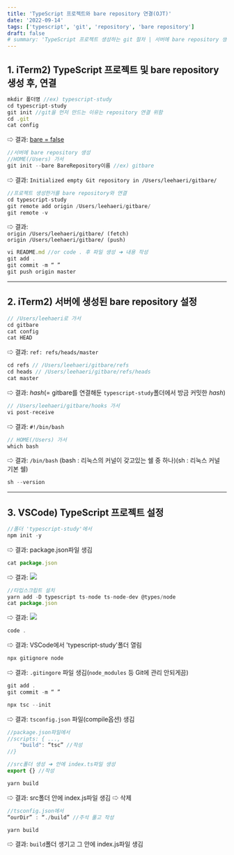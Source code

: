 ```yaml
---
title: 'TypeScript 프로젝트와 bare repository 연결(OJT)'
date: '2022-09-14'
tags: ['typescript', 'git', 'repository', 'bare repository']
draft: false
# summary: 'TypeScript 프로젝트 생성하는 git 절차 | 서버에 bare repository 생성해 프로젝트와 연결'
---
```


## 1. iTerm2) TypeScript 프로젝트 및 bare repository 생성 후, 연결

```javascript
mkdir 폴더명 //ex) typescript-study
cd typescript-study
git init //git을 먼저 만드는 이유는 repository 연결 위함
cd .git
cat config
```

⇨ 결과: [bare = false](https://git-scm.com/docs/git-config#Documentation/git-config.txt-corebare)

```javascript
//서버에 bare repository 생성
//HOME(/Users) 가서
git init --bare BareRepository이름 //ex) gitbare
```

⇨ 결과: `Initialized empty Git repository in /Users/leehaeri/gitbare/`

```javascript
//프로젝트 생성한거를 bare repository와 연결
cd typescript-study
git remote add origin /Users/leehaeri/gitbare/
git remote -v
```

⇨ 결과:  
`origin /Users/leehaeri/gitbare/ (fetch)`  
`origin /Users/leehaeri/gitbare/ (push)`

```javascript
vi README.md //or code . 후 파일 생성 ➜ 내용 작성
git add .
git commit -m “ ”
git push origin master
```

---

## 2. iTerm2) 서버에 생성된 bare repository 설정

```javascript
// /Users/leehaeri로 가서
cd gitbare
cat config
cat HEAD
```

⇨ 결과: `ref: refs/heads/master`

```javascript
cd refs // /Users/leehaeri/gitbare/refs
cd heads // /Users/leehaeri/gitbare/refs/heads
cat master
```

⇨ 결과: _hash_(= gitbare를 연결해둔 `typescript-study`폴더에서 방금 커밋한 _hash_)

```javascript
// /Users/leehaeri/gitbare/hooks 가서
vi post-receive
```

⇨ 결과: `#!/bin/bash`

```javascript
// HOME(/Users) 가서
which bash
```

⇨ 결과: `/bin/bash` (bash : 리눅스의 커널이 갖고있는 쉘 중 하나)(sh : 리눅스 커널 기본 쉘)

```javascript
sh --version
```

---

## 3. VSCode) TypeScript 프로젝트 설정

```javascript
//폴더 'typescript-study'에서
npm init -y
```

⇨ 결과: package.json파일 생김

```javascript
cat package.json
```

⇨ 결과:
<Image src="/static/images/bareRepo1.png" width={400} height={320}/>

```javascript
//타입스크립트 설치
yarn add -D typescript ts-node ts-node-dev @types/node
cat package.json
```

⇨ 결과:
<Image src="/static/images/bareRepo2.png" width={400} height={500}/>

```javascript
code .
```

⇨ 결과: VSCode에서 'typescript-study'폴더 열림

```javascript
npx gitignore node
```

⇨ 결과: `.gitingore` 파일 생김(`node_modules` 등 Git에 관리 안되게끔)

```javascript
git add .
git commit -m “ ”
```

```javascript
npx tsc --init
```

⇨ 결과: `tsconfig.json` 파일(compile옵션) 생김

```javascript
//package.json파일에서
//scripts: { ...,
    "build": “tsc” //작성
//}
```

```javascript
//src폴더 생성 ➜ 안에 index.ts파일 생성
export {} //작성
```

```javascript
yarn build
```

⇨ 결과: src폴더 안에 index.js파일 생김 ⇨ 삭제

```javascript
//tsconfig.json에서
“ourDir” : “./build” //주석 풀고 작성
```

```javascript
yarn build
```

⇨ 결과: `build`폴더 생기고 그 안에 index.js파일 생김
